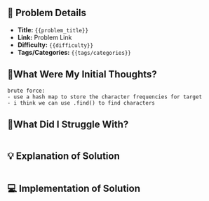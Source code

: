 ## 📝 Problem Details

- **Title:** `{{problem_title}}`
- **Link:** Problem Link
- **Difficulty:** `{{difficulty}}`
- **Tags/Categories:** `{{tags/categories}}`

## 💭What Were My Initial Thoughts?

```
brute force: 
- use a hash map to store the character frequencies for target
- i think we can use .find() to find characters 
```

## 🤔What Did I Struggle With?

```

```

## 💡 Explanation of Solution

```

```
## 💻 Implementation of Solution

```cpp

```